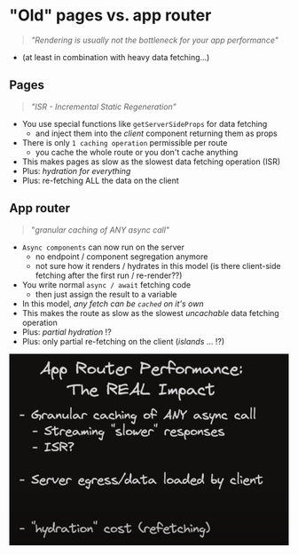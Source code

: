 # "Old" pages vs. app router

> *"Rendering is usually not the bottleneck for your app performance"*

- (at least in combination with heavy data fetching...)

## Pages

> *"ISR - Incremental Static Regeneration"*

* You use special functions like `getServerSideProps` for data fetching
  - and inject them into the *client* component returning them as props 
* There is only `1 caching operation` permissible per route
  * you cache the whole route or you don't cache anything
* This makes pages as slow as the slowest data fetching operation (ISR)
* Plus: *hydration for everything*
* Plus: re-fetching ALL the data on the client

## App router

> "*granular caching of ANY async call"*

* `Async components` can now run on the server
  - no endpoint / component segregation anymore
  - not sure how it renders / hydrates in this model (is there client-side fetching after the first run / re-render??)
* You write normal `async / await` fetching code
  - then just assign the result to a variable
* In this model, *any fetch can be `cached` on it's own*
* This makes the route as slow as the slowest *uncachable* data fetching operation
* Plus: *partial hydration* !?
* Plus: only partial re-fetching on the client (*islands* ... !?)

![Theos_note](pages_vs_app_router.png)